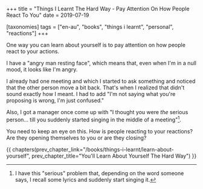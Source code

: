 +++
title = "Things I Learnt The Hard Way - Pay Attention On How People React To You"
date = 2019-07-19

[taxonomies]
tags = ["en-au", "books", "things i learnt", "personal", "reactions"]
+++

One way you can learn about yourself is to pay attention on how people react
to your actions.

<!-- more -->

I have a "angry man resting face", which means that, even when I'm in a null
mood, it looks like I'm angry.

I already had one meeting and which I started to ask something and noticed
that the other person move a bit back. That's when I realized that didn't
sound exactly how I meant. I had to add "I'm not saying what you're proposing
is wrong, I'm just confused."

Also, I got a manager once come up with "I thought you were _the_ serious
person... till you suddenly started singing in the middle of a meeting"[^1].

You need to keep an eye on this. How is people reacting to your reactions? Are
they opening themselves to you or are they closing?

[^1]: I have this "serious" problem that, depending on the word someone says,
  I recall some lyrics and suddenly start singing it.

{{ chapters(prev_chapter_link="/books/things-i-learnt/learn-about-yourself", prev_chapter_title="You'll Learn About Yourself The Hard Way") }}

